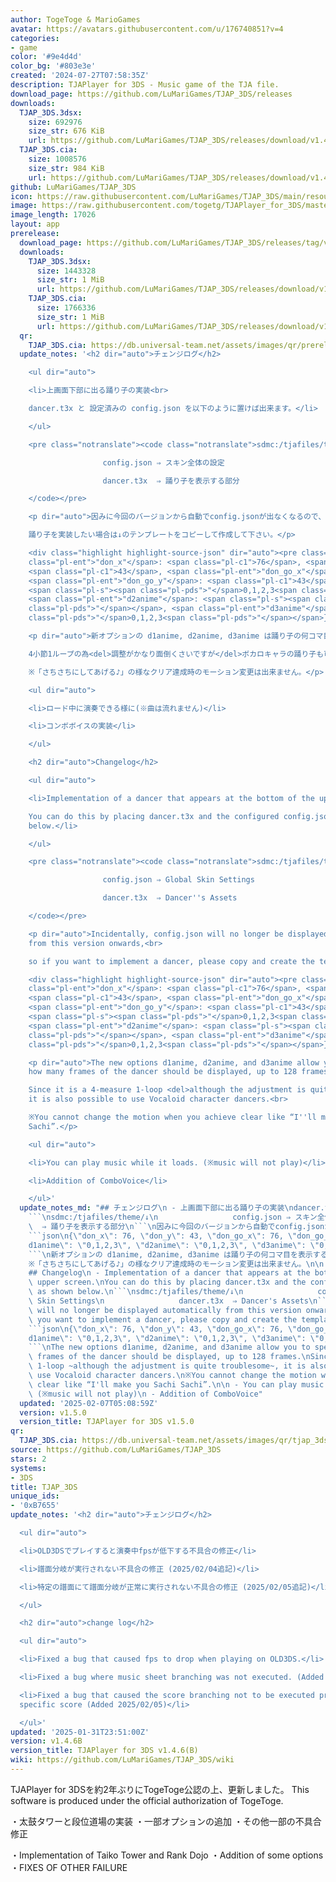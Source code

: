 ```yaml
---
author: TogeToge & MarioGames
avatar: https://avatars.githubusercontent.com/u/176740851?v=4
categories:
- game
color: '#9e4d4d'
color_bg: '#803e3e'
created: '2024-07-27T07:58:35Z'
description: TJAPlayer for 3DS - Music game of the TJA file.
download_page: https://github.com/LuMariGames/TJAP_3DS/releases
downloads:
  TJAP_3DS.3dsx:
    size: 692976
    size_str: 676 KiB
    url: https://github.com/LuMariGames/TJAP_3DS/releases/download/v1.4.6B/TJAP_3DS.3dsx
  TJAP_3DS.cia:
    size: 1008576
    size_str: 984 KiB
    url: https://github.com/LuMariGames/TJAP_3DS/releases/download/v1.4.6B/TJAP_3DS.cia
github: LuMariGames/TJAP_3DS
icon: https://raw.githubusercontent.com/LuMariGames/TJAP_3DS/main/resource/icon.png
image: https://raw.githubusercontent.com/togetg/TJAPlayer_for_3DS/master/resource/banner.png
image_length: 17026
layout: app
prerelease:
  download_page: https://github.com/LuMariGames/TJAP_3DS/releases/tag/v1.5.0
  downloads:
    TJAP_3DS.3dsx:
      size: 1443328
      size_str: 1 MiB
      url: https://github.com/LuMariGames/TJAP_3DS/releases/download/v1.5.0/TJAP_3DS.3dsx
    TJAP_3DS.cia:
      size: 1766336
      size_str: 1 MiB
      url: https://github.com/LuMariGames/TJAP_3DS/releases/download/v1.5.0/TJAP_3DS.cia
  qr:
    TJAP_3DS.cia: https://db.universal-team.net/assets/images/qr/prerelease/tjap_3ds-cia.png
  update_notes: '<h2 dir="auto">チェンジログ</h2>

    <ul dir="auto">

    <li>上画面下部に出る踊り子の実装<br>

    dancer.t3x と 設定済みの config.json を以下のように置けば出来ます。</li>

    </ul>

    <pre class="notranslate"><code class="notranslate">sdmc:/tjafiles/theme/↓

    　　　　　　　　　　config.json ⇒ スキン全体の設定

    　　　　　　　　　　dancer.t3x  ⇒ 踊り子を表示する部分

    </code></pre>

    <p dir="auto">因みに今回のバージョンから自動でconfig.jsonが出なくなるので、<br>

    踊り子を実装したい場合は↓のテンプレートをコピーして作成して下さい。</p>

    <div class="highlight highlight-source-json" dir="auto"><pre class="notranslate">{<span
    class="pl-ent">"don_x"</span>: <span class="pl-c1">76</span>, <span class="pl-ent">"don_y"</span>:
    <span class="pl-c1">43</span>, <span class="pl-ent">"don_go_x"</span>: <span class="pl-c1">76</span>,
    <span class="pl-ent">"don_go_y"</span>: <span class="pl-c1">43</span>, <span class="pl-ent">"d1anime"</span>:
    <span class="pl-s"><span class="pl-pds">"</span>0,1,2,3<span class="pl-pds">"</span></span>,
    <span class="pl-ent">"d2anime"</span>: <span class="pl-s"><span class="pl-pds">"</span>0,1,2,3<span
    class="pl-pds">"</span></span>, <span class="pl-ent">"d3anime"</span>: <span class="pl-s"><span
    class="pl-pds">"</span>0,1,2,3<span class="pl-pds">"</span></span>}</pre></div>

    <p dir="auto">新オプションの d1anime, d2anime, d3anime は踊り子の何コマ目を表示するかを最大128コマ指定出来ます。<br>

    4小節1ループの為<del>調整がかなり面倒くさいですが</del>ボカロキャラの踊り子も可能です。<br>

    ※「さちさちにしてあげる♪」の様なクリア達成時のモーション変更は出来ません。</p>

    <ul dir="auto">

    <li>ロード中に演奏できる様に(※曲は流れません)</li>

    <li>コンボボイスの実装</li>

    </ul>

    <h2 dir="auto">Changelog</h2>

    <ul dir="auto">

    <li>Implementation of a dancer that appears at the bottom of the upper screen.<br>

    You can do this by placing dancer.t3x and the configured config.json as shown
    below.</li>

    </ul>

    <pre class="notranslate"><code class="notranslate">sdmc:/tjafiles/theme/↓

    　　　　　　　　　　config.json ⇒ Global Skin Settings

    　　　　　　　　　　dancer.t3x  ⇒ Dancer''s Assets

    </code></pre>

    <p dir="auto">Incidentally, config.json will no longer be displayed automatically
    from this version onwards,<br>

    so if you want to implement a dancer, please copy and create the template below.</p>

    <div class="highlight highlight-source-json" dir="auto"><pre class="notranslate">{<span
    class="pl-ent">"don_x"</span>: <span class="pl-c1">76</span>, <span class="pl-ent">"don_y"</span>:
    <span class="pl-c1">43</span>, <span class="pl-ent">"don_go_x"</span>: <span class="pl-c1">76</span>,
    <span class="pl-ent">"don_go_y"</span>: <span class="pl-c1">43</span>, <span class="pl-ent">"d1anime"</span>:
    <span class="pl-s"><span class="pl-pds">"</span>0,1,2,3<span class="pl-pds">"</span></span>,
    <span class="pl-ent">"d2anime"</span>: <span class="pl-s"><span class="pl-pds">"</span>0,1,2,3<span
    class="pl-pds">"</span></span>, <span class="pl-ent">"d3anime"</span>: <span class="pl-s"><span
    class="pl-pds">"</span>0,1,2,3<span class="pl-pds">"</span></span>}</pre></div>

    <p dir="auto">The new options d1anime, d2anime, and d3anime allow you to specify
    how many frames of the dancer should be displayed, up to 128 frames.<br>

    Since it is a 4-measure 1-loop <del>although the adjustment is quite troublesome</del>,
    it is also possible to use Vocaloid character dancers.<br>

    ※You cannot change the motion when you achieve clear like “I''ll make you Sachi
    Sachi”.</p>

    <ul dir="auto">

    <li>You can play music while it loads. (※music will not play)</li>

    <li>Addition of ComboVoice</li>

    </ul>'
  update_notes_md: "## チェンジログ\n - 上画面下部に出る踊り子の実装\ndancer.t3x と 設定済みの config.json を以下のように置けば出来ます。\n\
    ```\nsdmc:/tjafiles/theme/↓\n　　　　　　　　　　config.json ⇒ スキン全体の設定\n　　　　　　　　　　dancer.t3x\
    \  ⇒ 踊り子を表示する部分\n```\n因みに今回のバージョンから自動でconfig.jsonが出なくなるので、\n踊り子を実装したい場合は↓のテンプレートをコピーして作成して下さい。\n\
    ```json\n{\"don_x\": 76, \"don_y\": 43, \"don_go_x\": 76, \"don_go_y\": 43, \"\
    d1anime\": \"0,1,2,3\", \"d2anime\": \"0,1,2,3\", \"d3anime\": \"0,1,2,3\"}\n\
    ```\n新オプションの d1anime, d2anime, d3anime は踊り子の何コマ目を表示するかを最大128コマ指定出来ます。\n4小節1ループの為~調整がかなり面倒くさいですが~ボカロキャラの踊り子も可能です。\n\
    ※「さちさちにしてあげる♪」の様なクリア達成時のモーション変更は出来ません。\n\n - ロード中に演奏できる様に(※曲は流れません)\n - コンボボイスの実装\n\
    ## Changelog\n - Implementation of a dancer that appears at the bottom of the\
    \ upper screen.\nYou can do this by placing dancer.t3x and the configured config.json\
    \ as shown below.\n```\nsdmc:/tjafiles/theme/↓\n　　　　　　　　　　config.json ⇒ Global\
    \ Skin Settings\n　　　　　　　　　　dancer.t3x  ⇒ Dancer's Assets\n```\nIncidentally, config.json\
    \ will no longer be displayed automatically from this version onwards, \nso if\
    \ you want to implement a dancer, please copy and create the template below.\n\
    ```json\n{\"don_x\": 76, \"don_y\": 43, \"don_go_x\": 76, \"don_go_y\": 43, \"\
    d1anime\": \"0,1,2,3\", \"d2anime\": \"0,1,2,3\", \"d3anime\": \"0,1,2,3\"}\n\
    ```\nThe new options d1anime, d2anime, and d3anime allow you to specify how many\
    \ frames of the dancer should be displayed, up to 128 frames.\nSince it is a 4-measure\
    \ 1-loop ~although the adjustment is quite troublesome~, it is also possible to\
    \ use Vocaloid character dancers.\n※You cannot change the motion when you achieve\
    \ clear like “I'll make you Sachi Sachi”.\n\n - You can play music while it loads.\
    \ (※music will not play)\n - Addition of ComboVoice"
  updated: '2025-02-07T05:08:59Z'
  version: v1.5.0
  version_title: TJAPlayer for 3DS v1.5.0
qr:
  TJAP_3DS.cia: https://db.universal-team.net/assets/images/qr/tjap_3ds-cia.png
source: https://github.com/LuMariGames/TJAP_3DS
stars: 2
systems:
- 3DS
title: TJAP_3DS
unique_ids:
- '0xB7655'
update_notes: '<h2 dir="auto">チェンジログ</h2>

  <ul dir="auto">

  <li>OLD3DSでプレイすると演奏中fpsが低下する不具合の修正</li>

  <li>譜面分岐が実行されない不具合の修正 (2025/02/04追記)</li>

  <li>特定の譜面にて譜面分岐が正常に実行されない不具合の修正 (2025/02/05追記)</li>

  </ul>

  <h2 dir="auto">change log</h2>

  <ul dir="auto">

  <li>Fixed a bug that caused fps to drop when playing on OLD3DS.</li>

  <li>Fixed a bug where music sheet branching was not executed. (Added 2025/02/04)</li>

  <li>Fixed a bug that caused the score branching not to be executed properly on a
  specific score (Added 2025/02/05)</li>

  </ul>'
updated: '2025-01-31T23:51:00Z'
version: v1.4.6B
version_title: TJAPlayer for 3DS v1.4.6(B)
wiki: https://github.com/LuMariGames/TJAP_3DS/wiki
---
```

TJAPlayer for 3DSを約2年ぶりにTogeToge公認の上、更新しました。
This software is produced under the official authorization of TogeToge.

・太鼓タワーと段位道場の実装
・一部オプションの追加
・その他一部の不具合修正

・Implementation of Taiko Tower and Rank Dojo
・Addition of some options
・FIXES OF OTHER FAILURE